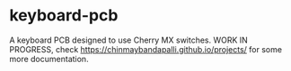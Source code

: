 # keyboard-pcb
A keyboard PCB designed to use Cherry MX switches. WORK IN PROGRESS, check https://chinmaybandapalli.github.io/projects/ for some more documentation.
